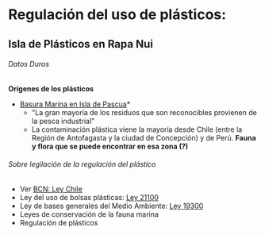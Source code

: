 # Regulación del uso de plásticos:
## Isla de Plásticos en Rapa Nui
###### *Datos Duros*
**Orígenes de los plásticos**
- [Basura Marina en Isla de Pascua](https://es.mongabay.com/2020/02/basura-marina-en-isla-de-pascua-chile/)*
  - "La gran mayoría de los residuos que son reconocibles provienen de la pesca industrial"
  - La contaminación plástica viene la mayoría desde Chile (entre la Región de Antofagasta y la ciudad de Concepción) y de Perú.
**Fauna y flora que se puede encontrar en esa zona (?)**
###### *Sobre legilación de la regulación del plástico*
- Ver [BCN: Ley Chile](https://www.bcn.cl/leychile/)
- Ley del uso de bolsas plásticas: [Ley 21100](https://www.bcn.cl/leychile/navegar?idNorma=1121380)
- Ley de bases generales del Medio Ambiente: [Ley 19300](https://www.bcn.cl/leychile/navegar?idNorma=30667)
- Leyes de conservación de la fauna marina
- Regulación de plásticos
###### 
